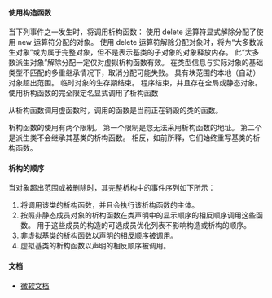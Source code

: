 #### 使用构造函数

当下列事件之一发生时，将调用析构函数：
使用 delete 运算符显式解除分配了使用 new 运算符分配的对象。 使用 delete 运算符解除分配对象时，将为“大多数派生对象”或为属于完整对象，但不是表示基类的子对象的对象释放内存。 此“大多数派生对象”解除分配一定仅对虚拟析构函数有效。 在类型信息与实际对象的基础类型不匹配的多重继承情况下，取消分配可能失败。
具有块范围的本地（自动）对象超出范围。
临时对象的生存期结束。
程序结束，并且存在全局或静态对象。
使用析构函数的完全限定名显式调用了析构函数

从析构函数调用虚函数时，调用的函数是当前正在销毁的类的函数。

析构函数的使用有两个限制。 第一个限制是您无法采用析构函数的地址。 第二个是派生类不会继承其基类的析构函数。 相反，如前所释，它们始终重写基类的析构函数。


#### 析构的顺序

当对象超出范围或被删除时，其完整析构中的事件序列如下所示：
1. 将调用该类的析构函数，并且会执行该析构函数的主体。
2. 按照非静态成员对象的析构函数在类声明中的显示顺序的相反顺序调用这些函数。 用于这些成员的构造的可选成员优化列表不影响构造或析构的顺序。
3. 非虚拟基类的析构函数以声明的相反顺序被调用。
4. 虚拟基类的析构函数以声明的相反顺序被调用。


#### 文档
- [微软文档](https://msdn.microsoft.com/zh-cn/library/6t4fe76c)